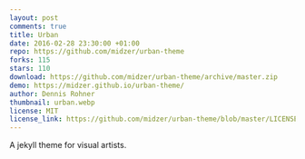 ```yaml
---
layout: post
comments: true
title: Urban
date: 2016-02-28 23:30:00 +01:00
repo: https://github.com/midzer/urban-theme
forks: 115
stars: 110
download: https://github.com/midzer/urban-theme/archive/master.zip
demo: https://midzer.github.io/urban-theme/
author: Dennis Rohner
thumbnail: urban.webp
license: MIT
license_link: https://github.com/midzer/urban-theme/blob/master/LICENSE
---
```


A jekyll theme for visual artists.
